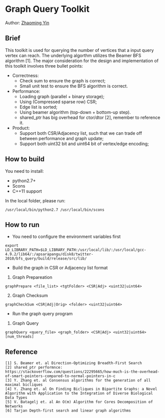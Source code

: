 # Graph Query Toolkit  
Author: [Zhaoming Yin](https://stplaydog.github.io/)  
  
## Brief  
This toolkit is used for querying the number of vertices that a input query vertex can reach. The underlying algorthm utilizes the Beamer BFS algorithm [1]. The major consideration for the design and implementation of this toolkit involves three bullet points:  
* Correctness:  
    - Check sum to ensure the graph is correct;  
    - Small unit test to ensure the BFS algorithm is correct.   
* Performance:  
    - Loading graph (parallel + binary storage);  
    - Using (Compressed sparse row) CSR;  
    - Edge list is sorted;  
    - Using beamer algorithm (top-down + bottom-up step).  
    - shared_ptr has big overhead for ctor/dtor [2], remember to reference it.
* Product:   
    - Support both CSR/Adjacency list, such that we can trade off between performance and graph update;   
    - Support both uint32 bit and uint64 bit of vertex/edge encoding;  
  
## How to build  
You need to install:  
* python2.7+  
* Scons  
* C++11 support  
  
In the local folder, please run:
```
/usr/local/bin/python2.7 /usr/local/bin/scons
```
  
## How to run
* You need to configure the environment variables first
```
export LD_LIBRARY_PATH=$LD_LIBRARY_PATH:/usr/local/lib/:/usr/local/gcc-4.9.2/lib64/:/apsarapangu/disk8/twitter-2010/bfs_query/build/release/src/lib/
```  

* Build the graph in CSR or Adjacency list format  
  
1) Graph Prepareation  
  
```
graphPrepare <file_list> <tgtFolder> <CSR|Adj> <uint32|uint64>  
```
  
2) Graph Checksum
```
graphCheckSum <CSR|Adj|Orig> <folder> <uint32|uint64>  
```
   
* Run the graph query program  

1) Graph Query 
```
graphQuery <query_file> <graph_folder> <CSR|Adj> <uint32|uint64> [num_threads]
```

  
## Reference 

```
[1] S. Beamer et. al Direction-Optimizing Breadth-First Search  
[2] shared_ptr performnce: https://stackoverflow.com/questions/22295665/how-much-is-the-overhead-of-smart-pointers-compared-to-normal-pointers-in-c
[3] Y. Zhang et. al Consensus algorithms for the generation of all maximal bicliques
[4] Y. Zhang et. al On Finding Bicliques in Bipartite Graphs: a Novel Algorithm with Application to the Integration of Diverse Biological Data Types
[5] V. Batagelj et. al An O(m) Algorithm for Cores Decomposition of Networks
[6] Tarjan Depth-first search and linear graph algorithms
```
